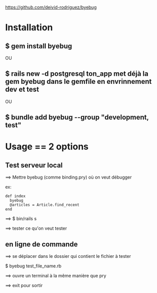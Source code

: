 https://github.com/deivid-rodriguez/byebug

# Installation

## $ gem install byebug

OU

## $ rails new -d postgresql ton_app met déjà la gem byebug dans le gemfile en envrinnement dev et test

OU 

## $ bundle add byebug --group "development, test"


# Usage == 2 options

## Test serveur local

==> Mettre byebug (comme binding.pry) où on veut débugger

ex: 

	def index
	  byebug
	  @articles = Article.find_recent
	end

==> $ bin/rails s

==> tester ce qu'on veut tester


## en ligne de commande

==> se déplacer dans le dossier qui contient le fichier à tester

$ byebug test_file_name.rb

==> ouvre un terminal à la même manière que pry 

==> exit pour sortir